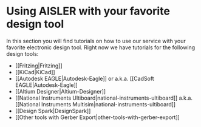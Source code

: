 <!-- --- title: Using AISLER with your favorite design tool -->
# Using AISLER with your favorite design tool #

In this section you will find tutorials on how to use our service with your favorite electronic design tool. Right now we have tutorials for the following design tools:

- [[Fritzing|Fritzing]]
- [[KiCad|KiCad]]
- [[Autodesk EAGLE|Autodesk-Eagle]] or a.k.a. [[CadSoft EAGLE|Autodesk-Eagle]]
- [[Altium Designer|Altium-Designer]]
- [[National Instruments Ultiboard|national-instruments-ultiboard]] a.k.a. [[National Instruments Multisim|national-instruments-ultiboard]]
- [[Design Spark|DesignSpark]]
- [[Other tools with Gerber Export|other-tools-with-gerber-export]]
